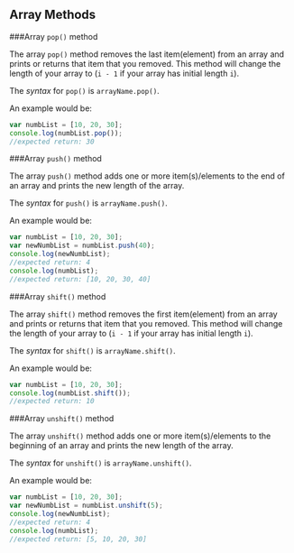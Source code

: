## Array Methods


###Array `pop()` method

The array `pop()` method removes the last item(element) from an array and
prints or returns that item that you removed. This method will change the
length of your array to (`i - 1` if your array has initial length `i`).

The *syntax* for `pop()` is `arrayName.pop()`.

An example would be:
```JavaScript
var numbList = [10, 20, 30];
console.log(numbList.pop());
//expected return: 30
```

###Array `push()` method

The array `push()` method adds one or more item(s)/elements to the end of an array and
prints the new length of the array.

The *syntax* for `push()` is `arrayName.push()`.

An example would be:
```JavaScript
var numbList = [10, 20, 30];
var newNumbList = numbList.push(40);
console.log(newNumbList);
//expected return: 4
console.log(numbList);
//expected return: [10, 20, 30, 40]
```

###Array `shift()` method

The array `shift()` method removes the first item(element) from an array and
prints or returns that item that you removed. This method will change the
length of your array to (`i - 1` if your array has initial length `i`).

The *syntax* for `shift()` is `arrayName.shift()`.

An example would be:
```JavaScript
var numbList = [10, 20, 30];
console.log(numbList.shift());
//expected return: 10
```

###Array `unshift()` method

The array `unshift()` method adds one or more item(s)/elements to the beginning of an array and
prints the new length of the array.

The *syntax* for `unshift()` is `arrayName.unshift()`.

An example would be:
```JavaScript
var numbList = [10, 20, 30];
var newNumbList = numbList.unshift(5);
console.log(newNumbList);
//expected return: 4
console.log(numbList);
//expected return: [5, 10, 20, 30]
```
